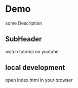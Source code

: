 # Demo

some Description

## SubHeader

watch tutorial on youtube

## local development

open index.html in your browser 
